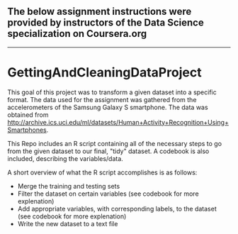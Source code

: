 ## The below assignment instructions were provided by instructors of the Data Science specialization on Coursera.org
***
# GettingAndCleaningDataProject

This goal of this project was to transform a given dataset into a specific format. The data used for the assignment was gathered from the accelerometers of the Samsung Galaxy S smartphone. The data was obtained from http://archive.ics.uci.edu/ml/datasets/Human+Activity+Recognition+Using+Smartphones.

This Repo includes an R script containing all of the necessary steps to go from the given dataset to our final, "tidy" dataset. A codebook is also included, describing the variables/data.

A short overview of what the R script accomplishes is as follows: 
* Merge the training and testing sets
* Filter the dataset on certain variables (see codebook for more explenation)
* Add appropriate variables, with corresponding labels, to the dataset (see codebook for  more explenation)
* Write the new dataset to a text file
